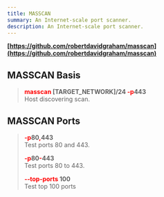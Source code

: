 ```yaml
---
title: MASSCAN
summary: An Internet-scale port scanner.
description: An Internet-scale port scanner.
---
```


**[https://github.com/robertdavidgraham/masscan](https://github.com/robertdavidgraham/masscan)**

## MASSCAN Basis


 > 
 > **<font color=red>masscan</font> \[TARGET_NETWORK\]/24 <font color=red>-p</font>443</br>**
 > Host discovering scan.

## MASSCAN Ports


 > 
 > **<font color=red>-p</font>80<font color=red>,</font>443</br>**
 > Test ports 80 and 443.
 > 
 > **<font color=red>-p</font>80<font color=red>-</font>443</br>**
 > Test ports 80 to 443. 
 > 
 > **<font color=red>‐‐top-ports </font>100</br>**
 > Test top 100 ports
